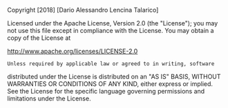 Copyright [2018] [Dario Alessandro Lencina Talarico]

Licensed under the Apache License, Version 2.0 (the "License");
you may not use this file except in compliance with the License.
    You may obtain a copy of the License at

http://www.apache.org/licenses/LICENSE-2.0

    Unless required by applicable law or agreed to in writing, software
distributed under the License is distributed on an "AS IS" BASIS,
    WITHOUT WARRANTIES OR CONDITIONS OF ANY KIND, either express or implied.
    See the License for the specific language governing permissions and
limitations under the License.
